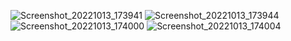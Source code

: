 ![Screenshot_20221013_173941](https://user-images.githubusercontent.com/113818392/195592775-e48f1def-efff-49cb-9864-3270d50c9bd8.jpg)
![Screenshot_20221013_173944](https://user-images.githubusercontent.com/113818392/195592810-a2fbb702-49ed-477e-91ae-2d4aaed57995.jpg)
![Screenshot_20221013_174000](https://user-images.githubusercontent.com/113818392/195592828-99bfd621-8c64-4262-814d-f9576b9bddaf.jpg)
![Screenshot_20221013_174004](https://user-images.githubusercontent.com/113818392/195592860-b411ec01-2be1-478f-b7b5-8964b523c1c2.jpg)
